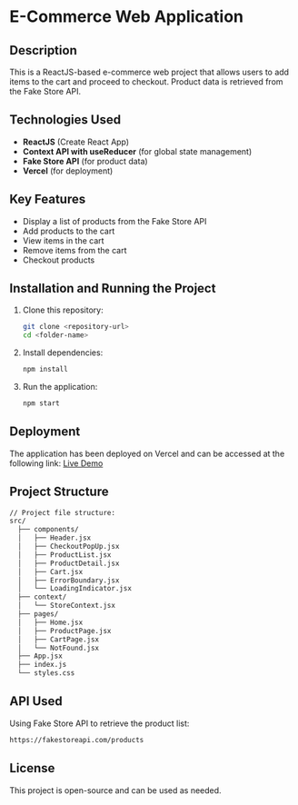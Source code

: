 # E-Commerce Web Application

## Description

This is a ReactJS-based e-commerce web project that allows users to add items to the cart and proceed to checkout. Product data is retrieved from the Fake Store API.

## Technologies Used

- **ReactJS** (Create React App)
- **Context API with useReducer** (for global state management)
- **Fake Store API** (for product data)
- **Vercel** (for deployment)

## Key Features

- Display a list of products from the Fake Store API
- Add products to the cart
- View items in the cart
- Remove items from the cart
- Checkout products

## Installation and Running the Project

1. Clone this repository:
   ```sh
   git clone <repository-url>
   cd <folder-name>
   ```
2. Install dependencies:
   ```sh
   npm install
   ```
3. Run the application:
   ```sh
   npm start
   ```

## Deployment

The application has been deployed on Vercel and can be accessed at the following link:
[Live Demo](https://uts-pemrograman-web-122140008.vercel.app/)

## Project Structure

```sh
// Project file structure:
src/
  ├── components/
  │   ├── Header.jsx
  │   ├── CheckoutPopUp.jsx
  │   ├── ProductList.jsx
  │   ├── ProductDetail.jsx
  │   ├── Cart.jsx
  │   ├── ErrorBoundary.jsx
  │   └── LoadingIndicator.jsx
  ├── context/
  │   └── StoreContext.jsx
  ├── pages/
  │   ├── Home.jsx
  │   ├── ProductPage.jsx
  │   ├── CartPage.jsx
  │   └── NotFound.jsx
  ├── App.jsx
  ├── index.js
  └── styles.css
```

## API Used

Using Fake Store API to retrieve the product list:

```sh
https://fakestoreapi.com/products
```

## License

This project is open-source and can be used as needed.

